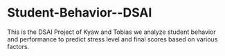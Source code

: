 # Student-Behavior--DSAI
This is the DSAI Project of Kyaw and Tobias we analyze student behavior and performance to predict stress level and final scores based on various factors.
